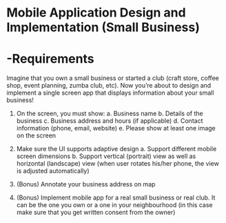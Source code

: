 # Mobile Application Design and Implementation (Small Business)



# -Requirements

Imagine that you own a small business or started a club (craft store, coffee shop, event
planning, zumba club, etc). Now you’re about to design and implement a single screen
app that displays information about your small business!

1. On the screen, you must show:
  a. Business name
  b. Details of the business
  c. Business address and hours (if applicable)
  d. Contact information (phone, email, website)
  e. Please show at least one image on the screen
  
2. Make sure the UI supports adaptive design
  a. Support different mobile screen dimensions
  b. Support vertical (portrait) view as well as horizontal (landscape) view (when user rotates his/her phone, the view is adjusted automatically)
  
3. (Bonus) Annotate your business address on map

4. (Bonus) Implement mobile app for a real small business or real club. It can be the one you own or a one in your neighbourhood (in this case make sure that you get written consent from the owner)
